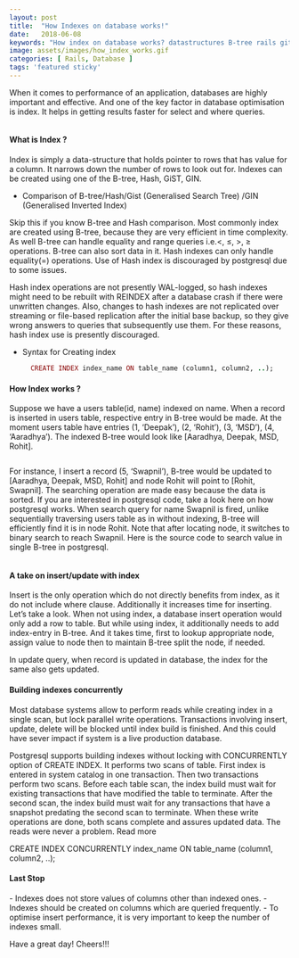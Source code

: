 ```yaml
---
layout: post
title:  "How Indexes on database works!"
date:   2018-06-08
keywords: "How index on database works? datastructures B-tree rails github gryffindor learning database postgresql index"
image: assets/images/how_index_works.gif
categories: [ Rails, Database ]
tags: 'featured sticky'
---
```


When it comes to performance of an application, databases are highly important and effective. And one of the key factor in database optimisation is index. It helps in getting results faster for select and where queries.

<img src="{{ '/assets/images/how_index_works.gif' | prepend: site.baseurl }}" alt="">


<h4>What is Index ?</h4>

Index is simply a data-structure that holds pointer to rows that has value for a column. It narrows down the number of rows to look out for. Indexes can be created using one of the B-tree, Hash, GiST, GIN.

- Comparison of B-tree/Hash/Gist (Generalised Search Tree) /GIN (Generalised Inverted Index)

Skip this if you know B-tree and Hash comparison. Most commonly index are created using B-tree, because they are very efficient in time complexity. As well B-tree can handle equality and range queries i.e.<, ≤, >, ≥ operations. B-tree can also sort data in it. Hash indexes can only handle equality(=) operations. Use of Hash index is discouraged by postgresql due to some issues.

Hash index operations are not presently WAL-logged, so hash indexes might need to be rebuilt with REINDEX after a database crash if there were unwritten changes. Also, changes to hash indexes are not replicated over streaming or file-based replication after the initial base backup, so they give wrong answers to queries that subsequently use them. For these reasons, hash index use is presently discouraged.


- Syntax for Creating index

    ```ruby
      CREATE INDEX index_name ON table_name (column1, column2, ..);
    ```

<h4>How Index works ?</h4>

Suppose we have a users table(id, name) indexed on name. When a record is inserted in users table, respective entry in B-tree would be made. At the moment users table have entries (1, ‘Deepak’), (2, ‘Rohit’), (3, ‘MSD’), (4, ‘Aaradhya’). The indexed B-tree would look like [Aaradhya, Deepak, MSD, Rohit].

<img src="{{ '/assets/images/index_2.jpeg' | prepend: site.baseurl }}" alt="">

For instance, I insert a record (5, ‘Swapnil’), B-tree would be updated to [Aaradhya, Deepak, MSD, Rohit] and node Rohit will point to [Rohit, Swapnil]. The searching operation are made easy because the data is sorted. If you are interested in postgresql code, take a look here on how postgresql works. When search query for name Swapnil is fired, unlike sequentially traversing users table as in without indexing, B-tree will efficiently find it is in node Rohit. Note that after locating node, it switches to binary search to reach Swapnil. Here is the source code to search value in single B-tree in postgresql.

<img src="{{ '/assets/images/index_3.jpeg' | prepend: site.baseurl }}" alt="">


<h4>A take on insert/update with index</h4>

Insert is the only operation which do not directly benefits from index, as it do not include where clause. Additionally it increases time for inserting. Let’s take a look. When not using index, a database insert operation would only add a row to table. But while using index, it additionally needs to add index-entry in B-tree. And it takes time, first to lookup appropriate node, assign value to node then to maintain B-tree split the node, if needed.

In update query, when record is updated in database, the index for the same also gets updated.

<h4>Building indexes concurrently</h4>
Most database systems allow to perform reads while creating index in a single scan, but lock parallel write operations. Transactions involving insert, update, delete will be blocked until index build is finished. And this could have sever impact if system is a live production database.

Postgresql supports building indexes without locking with CONCURRENTLY option of CREATE INDEX. It performs two scans of table. First index is entered in system catalog in one transaction. Then two transactions perform two scans. Before each table scan, the index build must wait for existing transactions that have modified the table to terminate. After the second scan, the index build must wait for any transactions that have a snapshot predating the second scan to terminate. When these write operations are done, both scans complete and assures updated data. The reads were never a problem. Read more

CREATE INDEX CONCURRENTLY index_name ON table_name (column1, column2, ..);


<h4>Last Stop</h4>
- Indexes does not store values of columns other than indexed ones.
- Indexes should be created on columns which are queried frequently.
- To optimise insert performance, it is very important to keep the number of indexes small.

Have a great day! Cheers!!!

